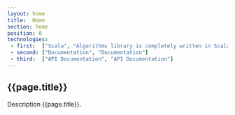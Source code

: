 ```yaml
---
layout: home
title:  Home
section: home
position: 0
technologies:
 - first:  ["Scala", "Algorithms library is completely written in Scala"]
 - second: ["Documentation", "Documentation"]
 - third:  ["API Documentation", "API Documentation"]
---
```


## {{page.title}}

Description {{page.title}}.